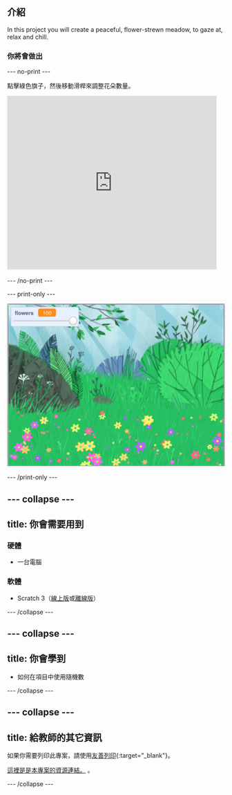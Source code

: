 ## 介紹

In this project you will create a peaceful, flower-strewn meadow, to gaze at, relax and chill.

### 你將會做出

--- no-print ---

點擊綠色旗子，然後移動滑桿來調整花朵數量。

<div>
<iframe src="https://scratch.mit.edu/projects/392040712/embed" allowtransparency="true" width="485" height="402" frameborder="0" scrolling="no" allowfullscreen></iframe>
</div>

--- /no-print ---

--- print-only ---

![完成專案](images/banner.png)

--- /print-only ---

--- collapse ---
---
title: 你會需要用到
---

### 硬體

- 一台電腦

### 軟體

+ Scratch 3（[線上版](http://rpf.io/scratchon)或[離線版](http://rpf.io/scratchoff)）

--- /collapse ---

--- collapse ---
---
title: 你會學到
---

- 如何在項目中使用隨機數

--- /collapse ---

--- collapse ---
---
title: 給教師的其它資訊
---

如果你需要列印此專案，請使用[友善列印](https://projects.raspberrypi.org/en/projects/mindful-meadow/print){:target="_blank"}。

[這裡是是本專案的資源連結。](http://rpf.io/p/en/mindful-meadow-get) 。

--- /collapse ---
